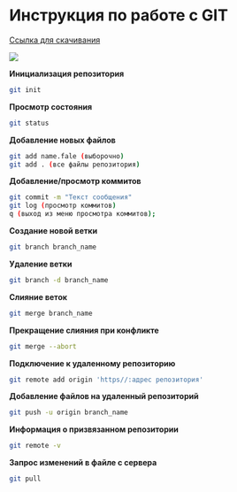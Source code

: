 # Инструкция по работе с GIT
[Cсылка для скачивания](https://git-scm.com/)

![](q.png)

**Инициализация репозитория**
```sh
git init
```
**Просмотр состояния**
```sh
git status
```
**Добавление новых файлов**
```sh
git add name.fale (выборочно)
git add . (все файлы репозитория)
```
**Добавление/просмотр коммитов**
```sh
git commit -m "Текст сообщения"
git log (просмотр коммитов)
q (выход из меню просмотра коммитов);
```
**Создание новой ветки**
```sh
git branch branch_name
```
**Удаление ветки**
```sh
git branch -d branch_name
```
**Слияние веток**
```sh
git merge branch_name
```
**Прекращение слияния при конфликте**
```sh
git merge --abort
```

**Подключение к удаленному репозиторию**
```sh
git remote add origin 'https//:адрес репозитория'
```
**Добавление файлов на удаленный репозиторий**
```sh
git push -u origin branch_name
```
**Информация о призвязанном репозитории**
```sh
git remote -v
```
**Запрос изменений в файле с сервера**
```sh
git pull
```